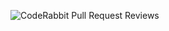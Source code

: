 ![CodeRabbit Pull Request Reviews](https://img.shields.io/coderabbit/prs/github/garystarr-surgi/surgi_print_dn?utm_source=oss&utm_medium=github&utm_campaign=garystarr-surgi%2Fsurgi_print_dn&labelColor=171717&color=FF570A&link=https%3A%2F%2Fcoderabbit.ai&label=CodeRabbit+Reviews)
